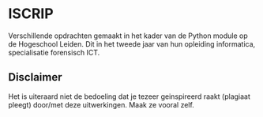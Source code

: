 # ISCRIP
Verschillende opdrachten gemaakt in het kader van de Python module op de Hogeschool Leiden. Dit in het tweede jaar van hun opleiding informatica, specialisatie forensisch ICT. 

## Disclaimer
Het is uiteraard niet de bedoeling dat je tezeer geinspireerd raakt (plagiaat pleegt) door/met deze uitwerkingen. Maak ze vooral zelf. 
